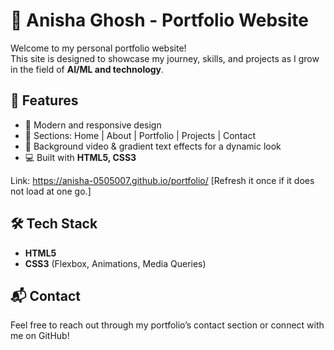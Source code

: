 # 🌟 Anisha Ghosh - Portfolio Website

Welcome to my personal portfolio website!  
This site is designed to showcase my journey, skills, and projects as I grow in the field of **AI/ML and technology**.  

## 🚀 Features
- 🎨 Modern and responsive design  
- 📂 Sections: Home | About | Portfolio | Projects | Contact  
- 🎥 Background video & gradient text effects for a dynamic look  
- 💻 Built with **HTML5, CSS3**  

Link:
https://anisha-0505007.github.io/portfolio/ 
[Refresh it once if it does not load at one go.] 

## 🛠️ Tech Stack
- **HTML5**  
- **CSS3** (Flexbox, Animations, Media Queries)  

## 📬 Contact
Feel free to reach out through my portfolio’s contact section or connect with me on GitHub!  
